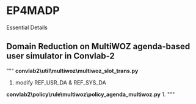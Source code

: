 # EP4MADP
Essential Details 

## Domain Reduction on MultiWOZ agenda-based user simulator in Convlab-2
"""
**convlab2\util\multiwoz\multiwoz_slot_trans.py**
1. modify REF_USR_DA & REF_SYS_DA

**convlab2\policy\rule\multiwoz\policy_agenda_multiwoz.py**
1. 
"""
